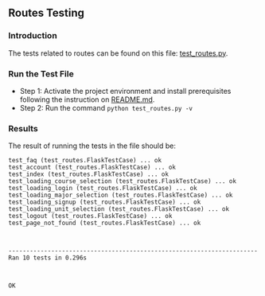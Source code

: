 ## Routes Testing

### Introduction 
The tests related to routes can be found on this file: [test_routes.py](https://github.com/QianrXU/Study-Planner/blob/main/test_routes_valerie.py). 

### Run the Test File
- Step 1: Activate the project environment and install prerequisites following the instruction on [README.md](https://github.com/QianrXU/Study-Planner#how-to-run-the-project).
- Step 2: Run the command `python test_routes.py -v`

### Results
The result of running the tests in the file should be:
```
test_faq (test_routes.FlaskTestCase) ... ok
test_account (test_routes.FlaskTestCase) ... ok
test_index (test_routes.FlaskTestCase) ... ok
test_loading_course_selection (test_routes.FlaskTestCase) ... ok
test_loading_login (test_routes.FlaskTestCase) ... ok
test_loading_major_selection (test_routes.FlaskTestCase) ... ok
test_loading_signup (test_routes.FlaskTestCase) ... ok
test_loading_unit_selection (test_routes.FlaskTestCase) ... ok
test_logout (test_routes.FlaskTestCase) ... ok
test_page_not_found (test_routes.FlaskTestCase) ... ok



----------------------------------------------------------------------
Ran 10 tests in 0.296s



OK
```
